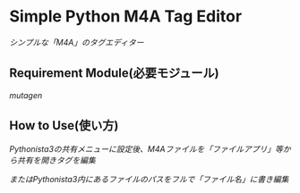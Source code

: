 # Simple Python M4A Tag Editor
*シンプルな「M4A」のタグエディター*

## Requirement Module(必要モジュール)
*mutagen*

## How to Use(使い方)
*Pythonista3の共有メニューに設定後、M4Aファイルを「ファイルアプリ」等から共有を開きタグを編集*

*またはPythonista3内にあるファイルのパスをフルで「ファイル名」に書き編集*